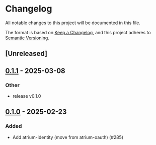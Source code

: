 # Changelog

All notable changes to this project will be documented in this file.

The format is based on [Keep a Changelog](https://keepachangelog.com/en/1.0.0/),
and this project adheres to [Semantic Versioning](https://semver.org/spec/v2.0.0.html).

## [Unreleased]

## [0.1.1](https://github.com/sugyan/atrium/compare/atrium-identity-v0.1.0...atrium-identity-v0.1.1) - 2025-03-08

### Other

- release v0.1.0

## [0.1.0](https://github.com/sugyan/atrium/releases/tag/atrium-identity-v0.1.0) - 2025-02-23

### Added

- Add atrium-identity (move from atrium-oauth) (#285)
